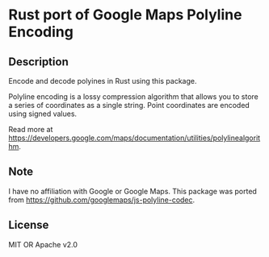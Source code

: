 # Rust port of Google Maps Polyline Encoding

## Description

Encode and decode polyines in Rust using this package.

Polyline encoding is a lossy compression algorithm that allows you to store a series of coordinates as a single string. Point coordinates are encoded using signed values.

Read more at https://developers.google.com/maps/documentation/utilities/polylinealgorithm.

## Note

I have no affiliation with Google or Google Maps. This package was ported from https://github.com/googlemaps/js-polyline-codec.

## License

MIT OR Apache v2.0
